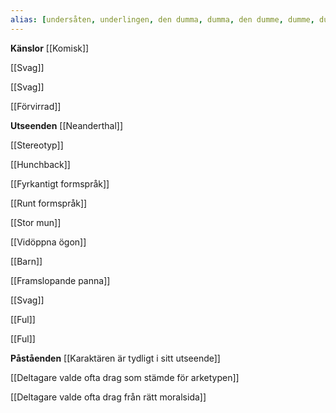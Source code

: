 ```yaml
---
alias: [undersåten, underlingen, den dumma, dumma, den dumme, dumme, dum]
---
```



**Känslor**
[[Komisk]]

[[Svag]]

[[Svag]]

[[Förvirrad]]


**Utseenden**
[[Neanderthal]]

[[Stereotyp]]

[[Hunchback]]

[[Fyrkantigt formspråk]]

[[Runt formspråk]]

[[Stor mun]]

[[Vidöppna ögon]]

[[Barn]]

[[Framslopande panna]]

[[Svag]]

[[Ful]]

[[Ful]]


**Påståenden**
[[Karaktären är tydligt i sitt utseende]]

[[Deltagare valde ofta drag som stämde för arketypen]]

[[Deltagare valde ofta drag från rätt moralsida]]

